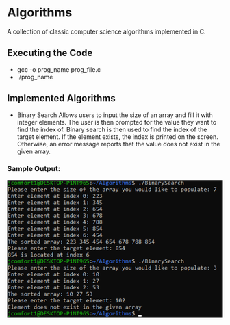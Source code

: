 # Algorithms
A collection of classic computer science algorithms implemented in C.

## Executing the Code

- gcc -o prog_name prog_file.c
- ./prog_name

## Implemented Algorithms

- Binary Search
Allows users to input the size of an array and fill it with integer elements. The user is then prompted for the value they want to find the index of. Binary search is then used to find the index of the target element. If the element exists, the index is printed on the screen. Otherwise, an error message reports that the value does not exist in the given array.

### Sample Output:
![Sample image depicting the output of the binary search executable](Images/BinarySearchProgramOutput.png)
